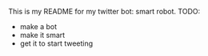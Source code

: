 This is my README for my twitter bot: smart robot.
TODO:
- make a bot
- make it smart
- get it to start tweeting
